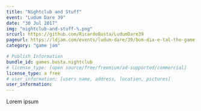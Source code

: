 ```yaml
---
title: "Nightclub and Stuff"
event: "Ludum Dare 39"
date: "30 Jul 2017"
img: "nightclub-and-stuff-%.png"
srcurl: https://github.com/RicardoBusta/LudumDare39
pageurl: https://ldjam.com/events/ludum-dare/39/bom-dia-e-tal-the-game
category: "game jam"

# Publish Information
bundle_id: games.busta.nightclub
# license_type: [open source/free/freemium/ad-supported/commercial]
license_type: a free
# user_information: [users name, address, location, pictures]
user_information:
---
```

Lorem ipsum